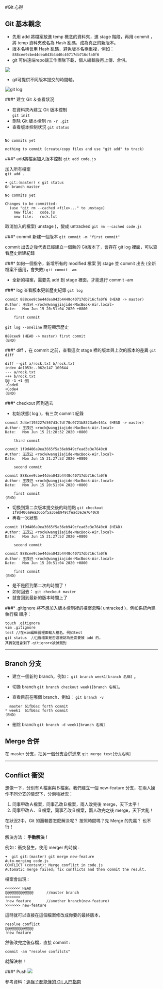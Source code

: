 #Git 心得

## Git 基本觀念
* 先用 add 將檔案放進 temp 概念的資料夾，進 stage 階段，再用 commit ，將 temp 資料夾改名為 Hash 亂碼，成為真正的新版本。
* 版本名稱會用 Hash 亂碼，避免版本名稱重複，例如：`888cee9cbe44dea043b4440c40717db716cfa0f6`
* git 可供遠端repo讓工作團隊下載，個人編輯後再上傳、合併。

![](https://backlog.com/git-tutorial/tw/img/post/intro/capture_intro1_2_2.png)

* git可提供不同版本提交的時間軸。

![git log](https://backlog.com/git-tutorial/tw/img/post/intro/capture_intro1_3_1.png)

###* 建立 Git ＆查看狀況
* 在資料夾內建立 Git 版本控制  
`git init`
* 刪除 Git 版本控制
`rm -r .git`
* 查看版本控制狀況
`git status`
```On branch master

No commits yet

nothing to commit (create/copy files and use "git add" to track)
```

###* add將檔案加入版本控制
`git add code.js`


加入所有檔案  
`git add .` 
```
➜ git:(master) ✗ git status
On branch master

No commits yet

Changes to be committed:
  (use "git rm --cached <file>..." to unstage)
	new file:   code.js
	new file:   rock.txt
```

取消加入的檔案( unstage )，變成 untracked
`git rm --cached code.js`

###* commit 新建一個版本
`git commit -m "first commit"`

commit 出去之後代表已經建立一個新的 Git版本了，會存在 git log 裡面，可以查看歷史新建紀錄

###* 如何一個指令，新增所有的 modified 檔案 到 stage 並 commit 出去 (全新檔案不適用，會失敗)
`git commit -am
`
* 全新的檔案，需要先 add 到 stage 裡面，才能進行 commit -am



###* log 查看版本更新歷史紀錄
`git log`
``` 
commit 888cee9cbe44dea043b4440c40717db716cfa0f6 (HEAD -> master)
Author: 王茂己 <rock@wangjiajide-MacBook-Air.local>
Date:   Mon Jun 15 20:51:04 2020 +0800

    first commit
```
`git log --oneline` 簡短顯示歷史
```
888cee9 (HEAD -> master) first commit
(END)
```
###* diff ，在 commit 之前，查看這次 stage 裡的版本與上次的版本的差異
`git diff`
```
diff --git a/rock.txt b/rock.txt
index 4e1053c..062e147 100644
--- a/rock.txt
+++ b/rock.txt
@@ -1 +1 @@
-Code6
+Code4
(END)
```

###* checkout 回到過去
* 初始狀態( log )，有三次 commit 紀錄
```
commit 2d4ef193227d567d3c7df70c0721b8323a0e161c (HEAD -> master)
Author: 王茂己 <rock@wangjiajide-MacBook-Air.local>
Date:   Mon Jun 15 21:28:32 2020 +0800

    third commit

commit 1f9d406a9ea3665f5a36eb949cfead3e3e7640c0
Author: 王茂己 <rock@wangjiajide-MacBook-Air.local>
Date:   Mon Jun 15 21:27:53 2020 +0800

    second commit

commit 888cee9cbe44dea043b4440c40717db716cfa0f6
Author: 王茂己 <rock@wangjiajide-MacBook-Air.local>
Date:   Mon Jun 15 20:51:04 2020 +0800

    first commit
(END)
```
* 切換到第二次版本提交後的時間點
`git checkout 1f9d406a9ea3665f5a36eb949cfead3e3e7640c0 `
* 再看一次狀態
```
commit 1f9d406a9ea3665f5a36eb949cfead3e3e7640c0 (HEAD)
Author: 王茂己 <rock@wangjiajide-MacBook-Air.local>
Date:   Mon Jun 15 21:27:53 2020 +0800

    second commit

commit 888cee9cbe44dea043b4440c40717db716cfa0f6
Author: 王茂己 <rock@wangjiajide-MacBook-Air.local>
Date:   Mon Jun 15 20:51:04 2020 +0800

    first commit
(END)
```
* 是不是回到第二次的時間了！
* 如何回去：
`git checkout master`
* 就會回到最新的版本時間上了

###* .gitignore 將不想加入版本控制裡的檔案忽略( untracked )，例如系統內建執行檔
順序：
```
touch .gitignore
vim .gitignore
test //在vim編輯器裡面輸入檔名，例如test
git status  //🍵看檔案是否還被認為是需要被 add 的，
其實就是會剩下.gitignore被偵測到
```
------


## Branch 分支
* 建立一個新的 branch，例如：
`git branch week1[branch 名稱]`  。

* 切換 branch
`git branch checkout week1[branch 名稱]`。
* 查看目前在哪個 branch，例如：
`git branch -v`
```
  master 61fb6ac forth commit
* week1  61fb6ac forth commit
(END)
```

* 刪除 branch
`git branch -d week1[branch 名稱]`






## Merge 合併

在 master 分支，把另一個分支合併進來
`git merge test[分支名稱]`

------

## Conflict 衝突
想像一下，分別有Ａ檔案與Ｂ檔案，我們建立一個 new-feature 分支，在兩人操作不同分支的情況下，分兩種狀況：
1. 同事甲改Ａ檔案，同事乙改Ｂ檔案，兩人改完後 merge，天下太平！
2. 同事甲改Ａ、Ｂ檔案，同事乙改Ｂ檔案，兩人改完之後 merge，天下大亂！

在狀況2中，Git 的邏輯要怎麼解決呢？
按照時間嗎？先 Merge 的先贏？
也不行！

解決方法： **手動解決！**


例如：衝突發生，使用 merger 的時候 :
```
➜  git git:(master) git merge new-feature
Auto-merging code.js
CONFLICT (content): Merge conflict in code.js
Automatic merge failed; fix conflicts and then commit the result.
```
檔案會出現 :

```
<<<<<<< HEAD
@@@@@@@@@@@@@      //master branch
=======
!new feature       //another branch(new-feature)
>>>>>>> new-feature
```

這時就可以直接在這個檔案修改成你要的最終版本，
```
resolve conflict
@@@@@@@@@@@@@
!new feature
```
然後改完之後存檔，直接 commit :

`commit -am "resolve confilcts"`

就解決啦！







###* Push
![](https://backlog.com/git-tutorial/tw/img/post/intro/capture_intro3_1_1.png)

參考資料：[連猴子都能懂的 Git 入門指南](https://backlog.com/git-tutorial/tw/)